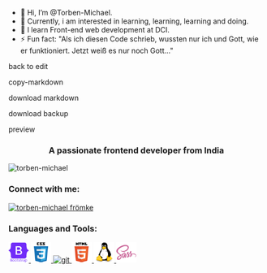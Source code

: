 - 👋 Hi, I’m @Torben-Michael.
- 👀 Currently, i am interested in learning, learning, learning and doing.
- 🌱 I learn Front-end web development at DCI.
- ⚡ Fun fact: "Als ich diesen Code schrieb, wussten nur ich und Gott, wie er funktioniert. Jetzt weiß es nur noch Gott..."

<!---
Torben-Michael/Torben-Michael is a ✨ special ✨ repository because its `README.md` (this file) appears on your GitHub profile.
You can click the Preview link to take a look at your changes.
--->

back to edit

copy-markdown

download markdown

download backup

preview
<h3 align="center">A passionate frontend developer from India</h3>

<p align="left"> <img src="https://komarev.com/ghpvc/?username=torben-michael&label=Profile%20views&color=0e75b6&style=flat" alt="torben-michael" /> </p>

<h3 align="left">Connect with me:</h3>
<p align="left">
<a href="https://codepen.io/torben-michael frömke" target="blank"><img align="center" src="https://raw.githubusercontent.com/rahuldkjain/github-profile-readme-generator/master/src/images/icons/Social/codepen.svg" alt="torben-michael frömke" height="30" width="40" /></a>
</p>

<h3 align="left">Languages and Tools:</h3>
<p align="left"> <a href="https://getbootstrap.com" target="_blank" rel="noreferrer"> <img src="https://raw.githubusercontent.com/devicons/devicon/master/icons/bootstrap/bootstrap-plain-wordmark.svg" alt="bootstrap" width="40" height="40"/> </a> <a href="https://www.w3schools.com/css/" target="_blank" rel="noreferrer"> <img src="https://raw.githubusercontent.com/devicons/devicon/master/icons/css3/css3-original-wordmark.svg" alt="css3" width="40" height="40"/> </a> <a href="https://git-scm.com/" target="_blank" rel="noreferrer"> <img src="https://www.vectorlogo.zone/logos/git-scm/git-scm-icon.svg" alt="git" width="40" height="40"/> </a> <a href="https://www.w3.org/html/" target="_blank" rel="noreferrer"> <img src="https://raw.githubusercontent.com/devicons/devicon/master/icons/html5/html5-original-wordmark.svg" alt="html5" width="40" height="40"/> </a> <a href="https://www.linux.org/" target="_blank" rel="noreferrer"> <img src="https://raw.githubusercontent.com/devicons/devicon/master/icons/linux/linux-original.svg" alt="linux" width="40" height="40"/> </a> <a href="https://sass-lang.com" target="_blank" rel="noreferrer"> <img src="https://raw.githubusercontent.com/devicons/devicon/master/icons/sass/sass-original.svg" alt="sass" width="40" height="40"/> </a> </p>
